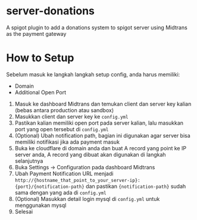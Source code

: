 # server-donations
A spigot plugin to add a donations system to spigot server using Midtrans as the payment gateway

# How to Setup
Sebelum masuk ke langkah langkah setup config, anda harus memiliki:
- Domain
- Additional Open Port

1. Masuk ke dashboard Midtrans dan temukan client dan server key kalian (bebas antara production atau sandbox)
2. Masukkan client dan server key ke `config.yml`
3. Pastikan kalian memiliki open port pada server kalian, lalu masukkan port yang open tersebut di `config.yml`
4. (Optional) Ubah notification path, bagian ini digunakan agar server bisa memiliki notifikasi jika ada payment masuk
5. Buka ke cloudflare di domain anda dan buat A record yang point ke IP server anda, A record yang dibuat akan digunakan di langkah selanjutnya
6. Buka Settings -> Configuration pada dashboard Midtrans
7. Ubah Payment Notification URL menjadi `http://{hostname_that_point_to_your_server-ip}:{port}/{notification-path}` dan pastikan `{notification-path}` sudah sama dengan yang ada di `config.yml`
8. (Optional) Masukkan detail login mysql di `config.yml` untuk menggunakan mysql
9. Selesai
